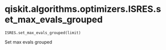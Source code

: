 # qiskit.algorithms.optimizers.ISRES.set\_max\_evals\_grouped

`ISRES.set_max_evals_grouped(limit)`

Set max evals grouped
